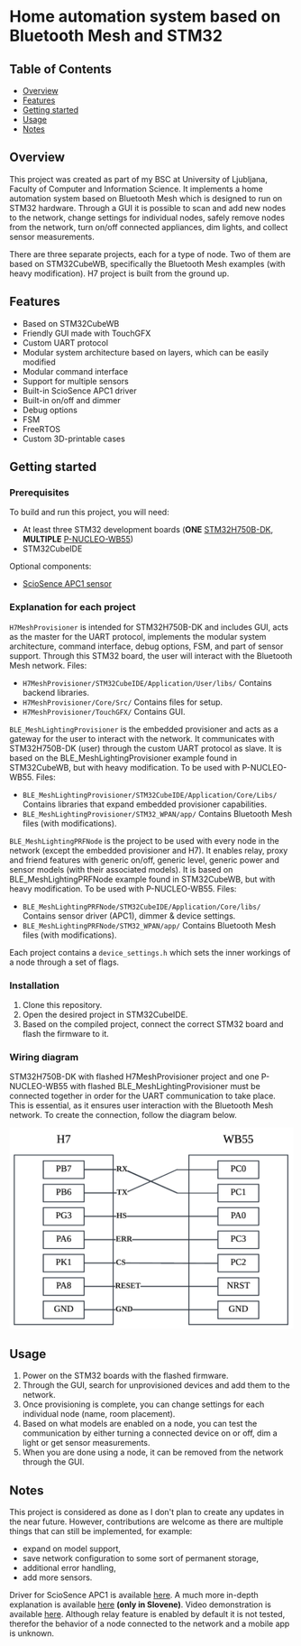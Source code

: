 # Home automation system based on Bluetooth Mesh and STM32

## Table of Contents
- [Overview](#Overview)
- [Features](#Features)
- [Getting started](#Getting%20started)
- [Usage](#Usage)
- [Notes](#Notes)

## Overview
This project was created as part of my BSC at University of Ljubljana, Faculty of Computer and Information Science.
It implements a home automation system based on Bluetooth Mesh which is designed to run on STM32 hardware. Through
a GUI it is possible to scan and add new nodes to the network, change settings for individual nodes, safely
remove nodes from the network, turn on/off connected appliances, dim lights, and collect sensor measurements.

There are three separate projects, each for a type of node. Two of them are based on STM32CubeWB, specifically
the Bluetooth Mesh examples (with heavy modification). H7 project is built from the ground up.

## Features
- Based on STM32CubeWB
- Friendly GUI made with TouchGFX
- Custom UART protocol
- Modular system architecture based on layers, which can be easily modified
- Modular command interface
- Support for multiple sensors
- Built-in ScioSence APC1 driver
- Built-in on/off and dimmer
- Debug options
- FSM
- FreeRTOS
- Custom 3D-printable cases

## Getting started
### Prerequisites
To build and run this project, you will need:
- At least three STM32 development boards (**ONE** [STM32H750B-DK](https://www.st.com/en/evaluation-tools/stm32h750b-dk.html#st_all-features_sec-nav-tab), **MULTIPLE** [P-NUCLEO-WB55](https://www.st.com/en/evaluation-tools/p-nucleo-wb55.html#overview))
- STM32CubeIDE

Optional components:
- [ScioSence APC1 sensor](https://www.sciosense.com/apc1-air-quality-combo-sensor/)

### Explanation for each project
`H7MeshProvisioner` is intended for STM32H750B-DK and includes GUI, acts as the master
for the UART protocol, implements the modular system architecture, command interface,
debug options, FSM, and part of sensor support. Through this STM32 board, the user will
interact with the Bluetooth Mesh network. 
Files:
- `H7MeshProvisioner/STM32CubeIDE/Application/User/libs/` Contains backend libraries.
- `H7MeshProvisioner/Core/Src/` Contains files for setup.
- `H7MeshProvisioner/TouchGFX/` Contains GUI.

`BLE_MeshLightingProvisioner` is the embedded provisioner and acts as a gateway for the user
to interact with the network. It communicates with STM32H750B-DK (user) through the custom
UART protocol as slave. It is based on the BLE_MeshLightingProvisioner example found in STM32CubeWB, but
with heavy modification. To be used with P-NUCLEO-WB55.
Files:
- `BLE_MeshLightingProvisioner/STM32CubeIDE/Application/Core/Libs/` Contains libraries that expand embedded provisioner capabilities.
- `BLE_MeshLightingProvisioner/STM32_WPAN/app/` Contains Bluetooth Mesh files (with modifications).

`BLE_MeshLightingPRFNode` is the project to be used with every node in the network (except the
embedded provisioner and H7). It enables relay, proxy and friend features with generic on/off, 
generic level, generic power and sensor models (with their associated models).
It is based on BLE_MeshLightingPRFNode example found in STM32CubeWB, but
with heavy modification. To be used with P-NUCLEO-WB55.
Files:
- `BLE_MeshLightingPRFNode/STM32CubeIDE/Application/Core/libs/` Contains sensor driver (APC1), dimmer & device settings.
- `BLE_MeshLightingPRFNode/STM32_WPAN/app/` Contains Bluetooth Mesh files (with modifications).

Each project contains a `device_settings.h` which sets the inner workings of a node through a set
of flags.

### Installation
1. Clone this repository.
2. Open the desired project in STM32CubeIDE.
3. Based on the compiled project, connect the correct STM32 board and flash the firmware to it.

### Wiring diagram
STM32H750B-DK with flashed H7MeshProvisioner project and one P-NUCLEO-WB55 with flashed BLE_MeshLightingProvisioner
must be connected together in order for the UART communication to take place. This is essential,
as it ensures user interaction with the Bluetooth Mesh network. To create the connection, follow the diagram below.

![wiring diagram](connection.PNG)

## Usage
1. Power on the STM32 boards with the flashed firmware.
2. Through the GUI, search for unprovisioned devices and add them to the network.
3. Once provisioning is complete, you can change settings for each individual node (name, room placement).
4. Based on what models are enabled on a node, you can test the communication by either turning a connected device on or off, dim a light or get sensor measurements.
5. When you are done using a node, it can be removed from the network through the GUI.

## Notes
This project is considered as done as I don't plan to create any updates in the near future. However, contributions are welcome as there are
multiple things that can still be implemented, for example:
- expand on model support,
- save network configuration to some sort of permanent storage,
- additional error handling,
- add more sensors.

Driver for ScioSence APC1 is available [here](https://github.com/NejcVene/NucleoF411RE-APC1).
A much more in-depth explanation is available [here](#) **(only in Slovene)**.
Video demonstration is available [here](#).
Although relay feature is enabled by default it is not tested, therefor the behavior of a node connected to the network and a mobile app
is unknown.